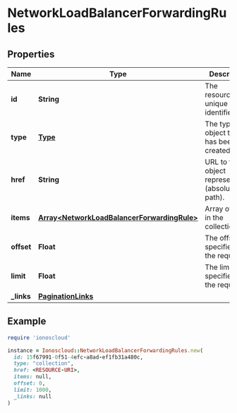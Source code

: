 # NetworkLoadBalancerForwardingRules

## Properties

| Name | Type | Description | Notes |
| ---- | ---- | ----------- | ----- |
| **id** | **String** | The resource&#39;s unique identifier. | [optional][readonly] |
| **type** | [**Type**](Type.md) | The type of object that has been created. | [optional] |
| **href** | **String** | URL to the object representation (absolute path). | [optional][readonly] |
| **items** | [**Array&lt;NetworkLoadBalancerForwardingRule&gt;**](NetworkLoadBalancerForwardingRule.md) | Array of items in the collection. | [optional][readonly] |
| **offset** | **Float** | The offset (if specified in the request). | [optional] |
| **limit** | **Float** | The limit (if specified in the request). | [optional] |
| **_links** | [**PaginationLinks**](PaginationLinks.md) |  | [optional] |

## Example

```ruby
require 'ionoscloud'

instance = Ionoscloud::NetworkLoadBalancerForwardingRules.new(
  id: 15f67991-0f51-4efc-a8ad-ef1fb31a480c,
  type: "collection",
  href: <RESOURCE-URI>,
  items: null,
  offset: 0,
  limit: 1000,
  _links: null
)
```

